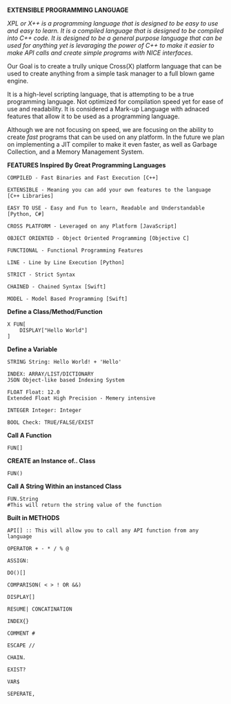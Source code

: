 **EXTENSIBLE PROGRAMMING LANGUAGE**

*XPL or X++ is a programming language that is designed to be easy to use and easy to learn. It is a compiled language that is designed to be compiled into C++ code. It is designed to be a general purpose language that can be used for anything yet is levaraging the power of C++ to make it easier to make API calls and create simple programs with NICE interfaces.*

Our Goal is to create a trully unique Cross(X) platform language that can be used to create anything from a simple task manager to a full blown game engine.

It is a high-level scripting language, that is attempting to be a true programming language.
Not optimized for compilation speed yet for ease of use and readability.  It is considered a Mark-up Language with adnaced features that allow it to be used as a programming language.

Although we are not focusing on speed, we are focusing on the ability to create *fast* programs that can be used on any platform.  In the future we plan on implementing a JIT compiler to make it even faster, as well as Garbage Collection, and a Memory Management System.

**FEATURES Inspired By Great Programming Languages**

    COMPILED - Fast Binaries and Fast Execution [C++]

    EXTENSIBLE - Meaning you can add your own features to the language [C++ Libraries]

    EASY TO USE - Easy and Fun to learn, Readable and Understandable [Python, C#]

    CROSS PLATFORM - Leveraged on any Platform [JavaScript]

    OBJECT ORIENTED - Object Oriented Programming [Objective C]

    FUNCTIONAL - Functional Programming Features 

    LINE - Line by Line Execution [Python]

    STRICT - Strict Syntax

    CHAINED - Chained Syntax [Swift]

    MODEL - Model Based Programming [Swift]


**Define a Class/Method/Function**

    X FUN[
        DISPLAY["Hello World"]
    ]

**Define a Variable <TYPE>**

    STRING String: Hello World! + 'Hello'

    INDEX: ARRAY/LIST/DICTIONARY
    JSON Object-like based Indexing System

    FLOAT Float: 12.0 
    Extended Float High Precision - Memery intensive

    INTEGER Integer: Integer

    BOOL Check: TRUE/FALSE/EXIST

**Call A Function**

    FUN[]

**CREATE an Instance of.. Class**

    FUN()

**Call A String Within an instanced Class**

    FUN.String
    #This will return the string value of the function

**Built in METHODS**

    API[] :: This will allow you to call any API function from any language

    OPERATOR + - * / % @  

    ASSIGN:

    DO()[]

    COMPARISON( < > ! OR &&)

    DISPLAY[]

    RESUME| CONCATINATION

    INDEX{}

    COMMENT #

    ESCAPE //

    CHAIN.

    EXIST?

    VAR$

    SEPERATE,